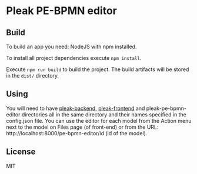 # Pleak PE-BPMN editor

## Build

To build an app you need: NodeJS with npm installed.

To install all project dependencies execute `npm install`.

Execute `npm run build` to build the project. The build artifacts will be stored in the `dist/` directory.

## Using

You will need to have [pleak-backend](https://github.com/pleak-tools/pleak-backend), [pleak-frontend](https://github.com/pleak-tools/pleak-frontend) and pleak-pe-bpmn-editor directories all in the same directory and their names specified in the config.json file.
You can use the editor for each model from the Action menu next to the model on Files page (of front-end) or from the URL: http://localhost:8000/pe-bpmn-editor/id (id of the model).

## License

MIT
